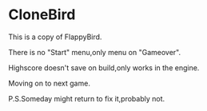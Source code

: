 # CloneBird
This is a copy of FlappyBird.

There is no "Start" menu,only menu on "Gameover".

Highscore doesn't save on build,only works in the engine.

Moving on to next game.

P.S.Someday might return to fix it,probably not.
